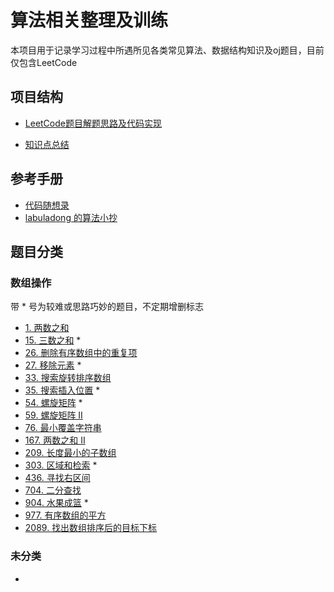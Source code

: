 # 算法相关整理及训练

本项目用于记录学习过程中所遇所见各类常见算法、数据结构知识及oj题目，目前仅包含LeetCode
## 项目结构
 - [LeetCode题目解题思路及代码实现](./leetcode)

 - [知识点总结](./summary)

## 参考手册
 - [代码随想录](https://programmercarl.com/)
 - [labuladong 的算法小抄](https://labuladong.gitee.io/algo/)
## 题目分类

### 数组操作
带 * 号为较难或思路巧妙的题目，不定期增删标志
 - [1. 两数之和](./leetcode/0001-两数之和.md)
 - [15. 三数之和](./leetcode/0015-三数之和.md)  *
 - [26. 删除有序数组中的重复项](./leetcode/0026-删除有序数组中的重复项.md)
 - [27. 移除元素](./leetcode/0027-移除元素.md)  *
 - [33. 搜索旋转排序数组](./leetcode/0033-搜索旋转排序数组.md)
 - [35. 搜索插入位置](./leetcode/0035-搜索插入位置.md)  *
 - [54. 螺旋矩阵](./leetcode/0054-螺旋矩阵.md)  *
 - [59. 螺旋矩阵 II](./leetcode/0059-螺旋矩阵&nbsp;II.md)
 - [76. 最小覆盖字符串](./leetcode/0076-最小覆盖字符串.md)
 - [167. 两数之和 II](./leetcode/0167-两数之和&nbsp;II.md)
 - [209. 长度最小的子数组](./leetcode/0209-长度最小的子数组.md)
 - [303. 区域和检索](./leetcode/0303-区域和检索.md) *
 - [436. 寻找右区间](./leetcode/0436-寻找右区间.md)
 - [704. 二分查找](./leetcode/0704-二分查找.md)
 - [904. 水果成篮](./leetcode/0904-水果成篮.md) *
 - [977. 有序数组的平方](./leetcode/0977-有序数组的平方.md)
 - [2089. 找出数组排序后的目标下标](./leetcode/2089-找出数组排序后的目标下标.md)
### 未分类
 - 
